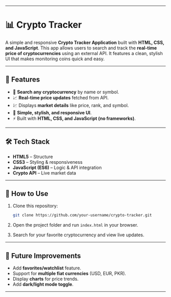 
---

# 📊 Crypto Tracker 

A simple and responsive **Crypto Tracker Application** built with **HTML, CSS, and JavaScript**. This app allows users to search and track the **real-time price of cryptocurrencies** using an external API. It features a clean, stylish UI that makes monitoring coins quick and easy.

---

## 🚀 Features

* 🔎 **Search any cryptocurrency** by name or symbol.
* 📈 **Real-time price updates** fetched from API.
* 💹 Displays **market details** like price, rank, and symbol.
* 🎨 **Simple, stylish, and responsive UI**.
* ⚡ Built with **HTML, CSS, and JavaScript (no frameworks)**.

---

## 🛠️ Tech Stack

* **HTML5** – Structure
* **CSS3** – Styling & responsiveness
* **JavaScript (ES6)** – Logic & API integration
* **Crypto API** – Live market data

---


## 📂 How to Use

1. Clone this repository:

   ```bash
   git clone https://github.com/your-username/crypto-tracker.git
   ```

2. Open the project folder and run `index.html` in your browser.

3. Search for your favorite cryptocurrency and view live updates.

---

## 🔮 Future Improvements

* Add **favorites/watchlist** feature.
* Support for **multiple fiat currencies** (USD, EUR, PKR).
* Display **charts** for price trends.
* Add **dark/light mode toggle**.

---



